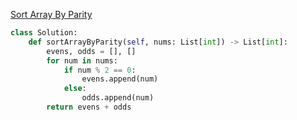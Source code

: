 [Sort Array By Parity](https://leetcode.com/explore/learn/card/fun-with-arrays/511/in-place-operations/3260/)

```python
class Solution:
    def sortArrayByParity(self, nums: List[int]) -> List[int]:
        evens, odds = [], []
        for num in nums:
            if num % 2 == 0:
                evens.append(num)
            else:
                odds.append(num)
        return evens + odds

```
